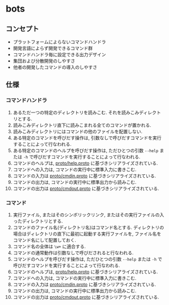# bots
## コンセプト
* プラットフォームによらないコマンドハンドラ
* 開発言語によらず開発できるコマンド群
* コマンドハンドラ毎に設定できる出力デザイン
* 集団および分散開発のしやすさ
* 他者の開発したコマンドの導入のしやすさ

## 仕様
### コマンドハンドラ
1. あるただ一つの特定のディレクトリを読みこむ. それを読みこみディレクトリとする.
2. 読みこみディレクトリ直下に読みこまれる全てのコマンドが置かれる.
3. 読みこみディレクトリにはコマンドの他のファイルを配置しない.
4. ある特定のコマンドを呼びだす操作は, 引数なしで呼びだすコマンドを実行することによって行なわれる.
5. ある特定のコマンドのヘルプを呼びだす操作は, ただひとつの引数 `--help` または `-h` で呼びだすコマンドを実行することによって行なわれる.
6. コマンドのヘルプは, [proto/help.proto](https://github.com/gw31415/bots/blob/master/proto/help.proto) に基づきシリアライズされている.
7. コマンドへの入力は, コマンドの実行中に標準入力に書きこむ.
8. コマンドの入力は [proto/cmdin.proto](https://github.com/gw31415/bots/blob/master/proto/cmdin.proto) に基づきシリアライズされている.
9. コマンドの出力は, コマンドの実行中に標準出力から読みこむ.
10. コマンドの出力は [proto/cmdout.proto](https://github.com/gw31415/bots/blob/master/proto/cmdout.proto) に基づきシリアライズされている.

### コマンド
1. 実行ファイル, またはそのシンボリックリンク, またはその実行ファイルの入ったディレクトリとする.
2. コマンドのファイル名(ディレクトリ名)はコマンド名とする. ディレクトリの場合はディレクトリの直下に最初に起動する実行ファイルを, ファイル名をコマンド名にして配置しておく.
3. コマンド名の全体は `\w+` に適合する.
4. コマンドの通常動作は引数なしで呼びだされると行なわれる.
5. コマンドのヘルプを呼びだす操作は, ただひとつの引数 `--help` または `-h` で呼びだすコマンドを実行することによって行なわれる.
6. コマンドのヘルプは, [proto/help.proto](https://github.com/gw31415/bots/blob/master/proto/help.proto) に基づきシリアライズされている.
7. コマンドへの入力は, コマンドの実行中に標準入力に書きこむ.
8. コマンドの入力は [proto/cmdin.proto](https://github.com/gw31415/bots/blob/master/proto/cmdin.proto) に基づきシリアライズされている.
9. コマンドの出力は, コマンドの実行中に標準出力から読みこむ.
10. コマンドの出力は [proto/cmdout.proto](https://github.com/gw31415/bots/blob/master/proto/cmdout.proto) に基づきシリアライズされている.
